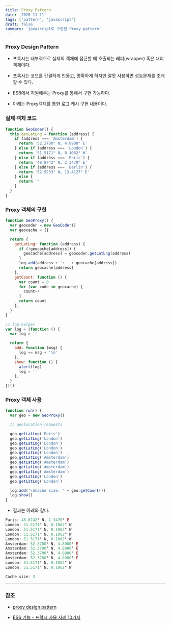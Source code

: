 ```yaml
---
title: Proxy Pattern
date: '2020-11-11'
tags: ['pattern', 'javascript']
draft: false
summary: 'javascript로 구현한 Proxy pattern'
---
```


### Proxy Design Pattern

- 프록시는 내부적으로 실제의 객체에 접근할 때 호출되는 래퍼(wrapper) 혹은 대리 객체이다.

- 프록시는 코드를 간결하게 만들고, 명확하게 하지만 잘못 사용하면 성능문제를 초래할 수 있다.

- ES6에서 지원해주는 Proxy를 통해서 구현 가능하다.

- 아래는 Proxy객체를 통한 로그 캐시 구현 내용이다.

### 실제 객체 코드

```js
function GeoCoder() {
  this.getLatLng = function (address) {
    if (address === 'Amsterdam') {
      return '52.3700° N, 4.8900° E'
    } else if (address === 'London') {
      return '51.5171° N, 0.1062° W'
    } else if (address === 'Paris') {
      return '48.8742° N, 2.3470° E'
    } else if (address === 'Berlin') {
      return '52.5233° N, 13.4127° E'
    } else {
      return ''
    }
  }
}
```

### Proxy 객체의 구현

```js
function GeoProxy() {
  var geocoder = new GeoCoder()
  var geocache = {}

  return {
    getLatLng: function (address) {
      if (!geocache[address]) {
        geocache[address] = geocoder.getLatLng(address)
      }
      log.add(address + ': ' + geocache[address])
      return geocache[address]
    },
    getCount: function () {
      var count = 0
      for (var code in geocache) {
        count++
      }
      return count
    },
  }
}

// log helper
var log = (function () {
  var log = ''

  return {
    add: function (msg) {
      log += msg + '\n'
    },
    show: function () {
      alert(log)
      log = ''
    },
  }
})()
```

### Proxy 객체 사용

```js
function run() {
  var geo = new GeoProxy()

  // geolocation requests

  geo.getLatLng('Paris')
  geo.getLatLng('London')
  geo.getLatLng('London')
  geo.getLatLng('London')
  geo.getLatLng('London')
  geo.getLatLng('Amsterdam')
  geo.getLatLng('Amsterdam')
  geo.getLatLng('Amsterdam')
  geo.getLatLng('Amsterdam')
  geo.getLatLng('London')
  geo.getLatLng('London')

  log.add('\nCache size: ' + geo.getCount())
  log.show()
}
```

- 결과는 아래와 같다.

```js
Paris: 48.8742° N, 2.3470° E
London: 51.5171° N, 0.1062° W
London: 51.5171° N, 0.1062° W
London: 51.5171° N, 0.1062° W
London: 51.5171° N, 0.1062° W
Amsterdam: 52.3700° N, 4.8900° E
Amsterdam: 52.3700° N, 4.8900° E
Amsterdam: 52.3700° N, 4.8900° E
Amsterdam: 52.3700° N, 4.8900° E
London: 51.5171° N, 0.1062° W
London: 51.5171° N, 0.1062° W

Cache size: 3
```

---

### 참조

- [proxy design pattern](http://www.dofactory.com/javascript/proxy-design-pattern)

- [ES6 기능 - 프락시 사용 사례 10가지](https://github.com/nhnent/fe.javascript/wiki/March-6---March-10,-2017)
